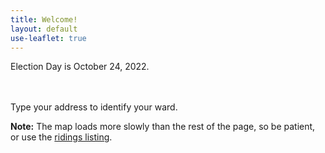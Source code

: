 ```yaml
---
title: Welcome!
layout: default
use-leaflet: true
---
```


<section class="flex justify-center">
  <article class="standout-box blue large">
    <div class="big-text header" id="map-box" data-aos="fade-left">
    Election Day is October 24, 2022.
    </div>
    <div class="countdown-container" style="font-size: 1.5rem; margin-bottom: 48px;" data-aos="fade-left">
      <!--<div class="countdown-days">
        60 days until October 21, 2019
      </div>-->
    <!--Today is Election Day-->
    </div>
    <div class="content" data-aos="fade-up">
     <p>Type your address to identify your ward.</p>
     <div id="map-searchbar"></div>
     <div id="map"></div>
     <p><strong>Note:</strong> The map loads more slowly than the rest of the page, so be patient, or use the <a href="/ridings/">ridings listing</a>.</p>
    </div>
  </article>
</section>

<script src="{{ site.baseurl }}/assets/js/leaflet.js"></script>
<script src="{{ site.baseurl }}/assets/js/leaflet-search.min.js"></script>
<!-- This has too many dependencies to load locally. -->
<script src="https://unpkg.com/leaflet-pip@1.1.0/leaflet-pip.js"></script>
<script src="{{ site.baseurl }}/assets/js/jquery-3.6.0.min.js"></script>
<script src="{{ site.baseurl }}/assets/js/show-map.js"></script>
<script src="{{ site.baseurl }}/assets/js/countdown.js"></script>
